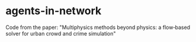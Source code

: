 # agents-in-network
Code from the paper: "Multiphysics methods beyond physics: a flow‑based solver for urban crowd and crime simulation"
